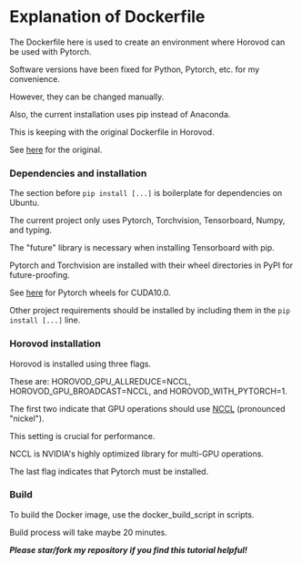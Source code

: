 # Explanation of Dockerfile

The Dockerfile here is used to create an environment where Horovod can be used with Pytorch.

Software versions have been fixed for Python, Pytorch, etc. for my convenience. 

However, they can be changed manually.

Also, the current installation uses pip instead of Anaconda.

This is keeping with the original Dockerfile in Horovod.

See [here](https://github.com/horovod/horovod/blob/f7e8d4e007329508a3d3d4f82c24e10487b6b27a/Dockerfile.gpu)
for the original.

### Dependencies and installation

The section before `pip install [...]` is boilerplate for dependencies on Ubuntu.

The current project only uses Pytorch, Torchvision, Tensorboard, Numpy, and typing.

The "future" library is necessary when installing Tensorboard with pip.

Pytorch and Torchvision are installed with their wheel directories in PyPI for future-proofing.

See [here](https://download.pytorch.org/whl/cu100/torch_stable.html) for Pytorch wheels for CUDA10.0.

Other project requirements should be installed by including them in the `pip install [...]` line.

### Horovod installation

Horovod is installed using three flags. 

These are: 
HOROVOD_GPU_ALLREDUCE=NCCL, 
HOROVOD_GPU_BROADCAST=NCCL, and 
HOROVOD_WITH_PYTORCH=1.

The first two indicate that GPU operations should use [NCCL](https://github.com/NVIDIA/nccl) (pronounced "nickel").

This setting is crucial for performance.

NCCL is NVIDIA's highly optimized library for multi-GPU operations. 

The last flag indicates that Pytorch must be installed.

### Build

To build the Docker image, use the docker_build_script in scripts.

Build process will take maybe 20 minutes.

__*Please star/fork my repository if you find this tutorial helpful!*__